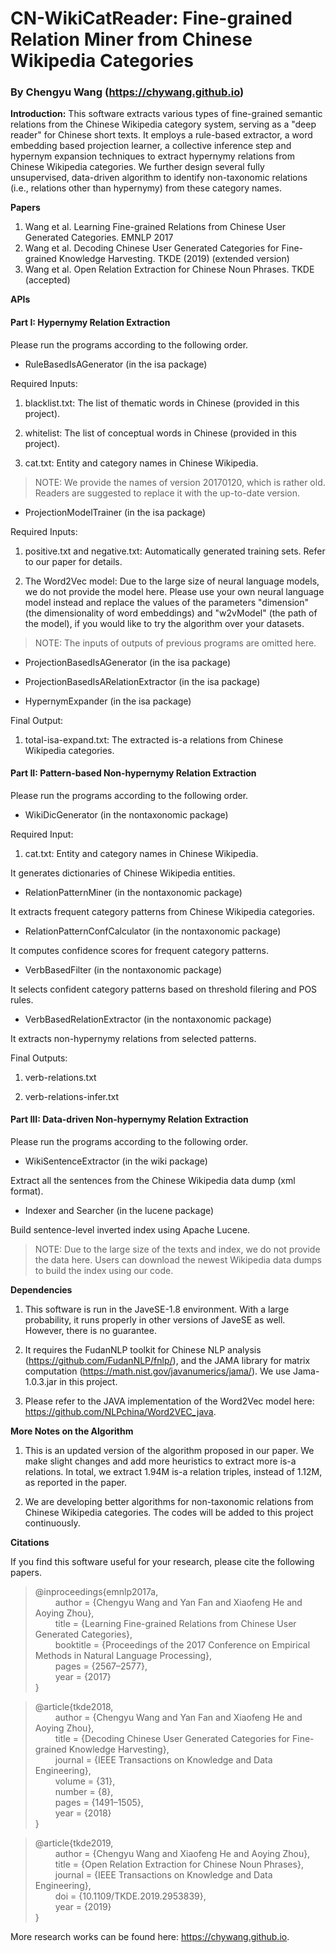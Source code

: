 # CN-WikiCatReader: Fine-grained Relation Miner from Chinese Wikipedia Categories

### By Chengyu Wang (https://chywang.github.io)

**Introduction:** This software extracts various types of fine-grained semantic relations from the Chinese Wikipedia category system, serving as a "deep reader" for Chinese short texts. It employs a rule-based extractor, a word embedding based projection learner, a collective inference step and hypernym expansion techniques to extract hypernymy relations from Chinese Wikipedia categories. We further design several fully unsupervised, data-driven algorithm to identify non-taxonomic relations (i.e., relations other than hypernymy) from these category names.

**Papers** 
1. Wang et al. Learning Fine-grained Relations from Chinese User Generated Categories. EMNLP 2017
2. Wang et al. Decoding Chinese User Generated Categories for Fine-grained Knowledge Harvesting. TKDE (2019) (extended version)
3. Wang et al. Open Relation Extraction for Chinese Noun Phrases. TKDE (accepted)


**APIs**

#### Part I: Hypernymy Relation Extraction

Please run the programs according to the following order.

+ RuleBasedIsAGenerator (in the isa package)

Required Inputs:

1. blacklist.txt: The list of thematic words in Chinese (provided in this project).

2. whitelist: The list of conceptual words in Chinese (provided in this project).

3. cat.txt: Entity and category names in Chinese Wikipedia.

> NOTE: We provide the names of version 20170120, which is rather old. Readers are suggested to replace it with the up-to-date version.

+ ProjectionModelTrainer (in the isa package)

Required Inputs:

1. positive.txt and negative.txt: Automatically generated training sets. Refer to our paper for details.

2. The Word2Vec model: Due to the large size of neural language models, we do not provide the model here. Please use your own neural language model instead and replace the values of the parameters "dimension" (the dimensionality of word embeddings) and "w2vModel" (the path of the model), if you would like to try the algorithm over your datasets.

> NOTE: The inputs of outputs of previous programs are omitted here.

+ ProjectionBasedIsAGenerator (in the isa package)

+ ProjectionBasedIsARelationExtractor (in the isa package)

+ HypernymExpander (in the isa package)

Final Output:

1. total-isa-expand.txt: The extracted is-a relations from Chinese Wikipedia categories.


#### Part II: Pattern-based Non-hypernymy Relation Extraction

Please run the programs according to the following order.

+ WikiDicGenerator (in the nontaxonomic package)

Required Input:

1. cat.txt: Entity and category names in Chinese Wikipedia.

It generates dictionaries of Chinese Wikipedia entities.

+ RelationPatternMiner (in the nontaxonomic package)

It extracts frequent category patterns from Chinese Wikipedia categories.

+ RelationPatternConfCalculator (in the nontaxonomic package)

It computes confidence scores for frequent category patterns.

+ VerbBasedFilter (in the nontaxonomic package)

It selects confident category patterns based on threshold filering and POS rules.

+ VerbBasedRelationExtractor (in the nontaxonomic package)

It extracts non-hypernymy relations from selected patterns.

Final Outputs:

1. verb-relations.txt

2. verb-relations-infer.txt

#### Part III: Data-driven Non-hypernymy Relation Extraction

Please run the programs according to the following order.

+ WikiSentenceExtractor (in the wiki package)

Extract all the sentences from the Chinese Wikipedia data dump (xml format).

+ Indexer and Searcher (in the lucene package)

Build sentence-level inverted index using Apache Lucene.

>NOTE: Due to the large size of the texts and index, we do not provide the data here. Users can download the newest Wikipedia data dumps to build the index using our code.

**Dependencies**

1. This software is run in the JaveSE-1.8 environment. With a large probability, it runs properly in other versions of JaveSE as well. However, there is no guarantee.

2. It requires the FudanNLP toolkit for Chinese NLP analysis (https://github.com/FudanNLP/fnlp/), and the JAMA library for matrix computation (https://math.nist.gov/javanumerics/jama/). We use Jama-1.0.3.jar in this project.

3. Please refer to the JAVA implementation of the Word2Vec model here: https://github.com/NLPchina/Word2VEC_java.


**More Notes on the Algorithm** 

1. This is an updated version of the algorithm proposed in our paper. We make slight changes and add more heuristics to extract more is-a relations. In total, we extract 1.94M is-a relation triples, instead of 1.12M, as reported in the paper.

2. We are developing better algorithms for non-taxonomic relations from Chinese Wikipedia categories. The codes will be added to this project continuously.

**Citations**

If you find this software useful for your research, please cite the following papers.

> @inproceedings{emnlp2017a,<br/>
&emsp;&emsp; author    = {Chengyu Wang and Yan Fan and Xiaofeng He and Aoying Zhou},<br/>
&emsp;&emsp; title     = {Learning Fine-grained Relations from Chinese User Generated Categories},<br/>
&emsp;&emsp; booktitle = {Proceedings of the 2017 Conference on Empirical Methods in Natural Language Processing},<br/>
&emsp;&emsp; pages     = {2567–2577},<br/>
&emsp;&emsp; year      = {2017}<br/>
}

> @article{tkde2018,<br/>
&emsp;&emsp; author    = {Chengyu Wang and Yan Fan and Xiaofeng He and Aoying Zhou},<br/>
&emsp;&emsp; title     = {Decoding Chinese User Generated Categories for Fine-grained Knowledge Harvesting},<br/>
&emsp;&emsp; journal   = {IEEE Transactions on Knowledge and Data Engineering},<br/>
&emsp;&emsp; volume    = {31},<br/>
&emsp;&emsp; number    = {8},<br/>
&emsp;&emsp; pages    = {1491–1505},<br/>
&emsp;&emsp; year      = {2018}<br/>
}

> @article{tkde2019,<br/>
&emsp;&emsp; author    = {Chengyu Wang and Xiaofeng He and Aoying Zhou},<br/>
&emsp;&emsp; title     = {Open Relation Extraction for Chinese Noun Phrases},<br/>
&emsp;&emsp; journal   = {IEEE Transactions on Knowledge and Data Engineering},<br/>
&emsp;&emsp; doi     = {10.1109/TKDE.2019.2953839},<br/>
&emsp;&emsp; year      = {2019}<br/>
}

More research works can be found here: https://chywang.github.io.


